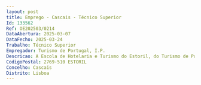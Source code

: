 ```yaml
--- 
layout: post
title: Emprego - Cascais - Técnico Superior
Id: 133562
Ref: OE202503/0214
DataAbertura: 2025-03-07
DataFecho: 2025-03-24
Trabalho: Técnico Superior
Empregador: Turismo de Portugal, I.P.
Descricao: A Escola de Hotelaria e Turismo do Estoril, do Turismo de Portugal I.P. pretende recrutar, em regime de mobilidade, 1 técnico a superior para desempenhar as seguintes funções _ Apoiar na identificação de necessidades de formação _ Assegurar o desenvolvimento do projeto técnico pedagógico aprovado _ Cooperar na implementação e execução do plano de formação inicial, assegurando o cumprimento dos planos curriculares, bem como a utilização dos instrumentos metodológicos e didáticos necessários _ Participar na organização e acompanhamento dos estágios curriculares dos as alunos as _ Contribuir para a conceção e desenvolvimento do plano anual de formação _ Colaborar no processo de recrutamento, seleção e admissão de estudantes e de docentes _ Apoiar na divulgação da oferta de serviços de formação _ Fomentar a implementação de boas práticas em matéria de sustentabilidade _ Participar na promoção e na articulação com as empresas do setor, instituições de ensino, poder, entre outros stakeholders, na região em que a escola se insere, identificando e dando resposta a necessidades de formação, em colaboração com os Assessores de Formação, Técnico e de Inovação _ Promover a articulação entre a componente pedagógica e técnica de modo a garantir as condições indispensáveis à realização da formação técnica prática, em colaboração com o Assessor Técnico _ Apoiar na atualização da plataforma de gestão da formação, validando o cumprimento do processo técnico pedagógico dos cursos _ Colaborar em projetos da área de formação inicial e contínua  executiva.
CodigoPostal: 2769-510 ESTORIL
Concelho: Cascais
Distrito: Lisboa
--- 
```

